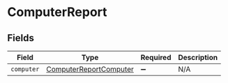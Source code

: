 # ComputerReport


## Fields

| Field                                                                   | Type                                                                    | Required                                                                | Description                                                             |
| ----------------------------------------------------------------------- | ----------------------------------------------------------------------- | ----------------------------------------------------------------------- | ----------------------------------------------------------------------- |
| `computer`                                                              | [ComputerReportComputer](../../models/shared/computerreportcomputer.md) | :heavy_minus_sign:                                                      | N/A                                                                     |